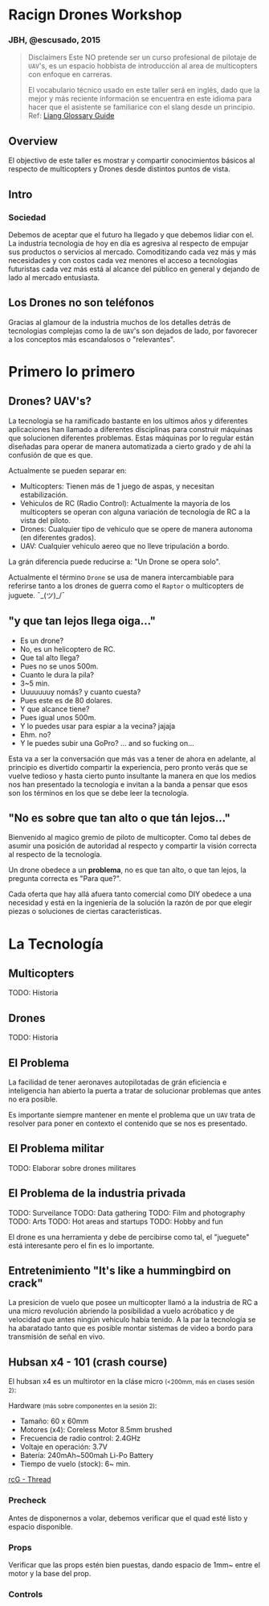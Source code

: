 # Racign Drones Workshop
### JBH, @escusado, 2015

> Disclaimers
> Este NO pretende ser un curso profesional de pilotaje de `UAV`'s, es un espacio
> hobbista de introducción al area de multicopters con enfoque en carreras.
>
> El vocabulario técnico usado en este taller será en inglés, dado que la mejor y
> más reciente información se encuentra en este idioma para hacer que el asistente
> se familiarice con el slang desde un principio.
> Ref: [Liang Glossary Guide](http://blog.oscarliang.net/quadcopter-acronyms-term-glossary-word-drone/)

## Overview

El objectivo de este taller es mostrar y compartir conocimientos básicos al respecto
de multicopters y Drones desde distintos puntos de vista.

## Intro

### Sociedad

Debemos de aceptar que el futuro ha llegado y que debemos lidiar con el. La industria
tecnologia de hoy en día es agresiva al respecto de empujar sus productos o servicios
al mercado. Comoditizando cada vez más y más necesidades y con costos cada vez
menores el acceso a tecnologias futuristas cada vez más está al alcance del
público en general y dejando de lado al mercado entusiasta.

## Los Drones no son teléfonos

Gracias al glamour de la industria muchos de los detalles detrás de tecnologias
complejas como la de `UAV`'s son dejados de lado, por favorecer a los conceptos
más escandalosos o "relevantes".

# Primero lo primero

## Drones? UAV's?

La tecnologia se ha ramificado bastante en los ultimos años y diferentes aplicaciones
han llamado a diferentes disciplinas para construir máquinas que solucionen
diferentes problemas. Estas máquinas por lo regular están diseñadas para operar
de manera automatizada a cierto grado y de ahí la confusión de que es que.

Actualmente se pueden separar en:

-  Multicopters: Tienen más de 1 juego de aspas, y necesitan estabilización.
-  Vehiculos de RC (Radio Control): Actualmente la mayoría de los multicopters
   se operan con alguna variación de tecnología de RC a la vista del piloto.
-  Drones: Cualquier tipo de vehiculo que se opere de manera autonoma (en diferentes grados).
-  UAV: Cualquier vehiculo aereo que no lleve tripulación a bordo.

La grán diferencia puede reducirse a: "Un Drone se opera solo".

Actualmente el término `Drone` se usa de manera intercambiable para referirse
tanto a los drones de guerra como el `Raptor` o multicopters de juguete. ¯\_(ツ)_/¯

## "y que tan lejos llega oiga..."

- Es un drone?
- No, es un helicoptero de RC.
- Que tal alto llega?
- Pues no se unos 500m.
- Cuanto le dura la pila?
- 3~5 min.
- Uuuuuuuy nomás? y cuanto cuesta?
- Pues este es de 80 dolares.
- Y que alcance tiene?
- Pues igual unos 500m.
- Y lo puedes usar para espiar a la vecina? jajaja
- Ehm. no?
- Y le puedes subir una GoPro?
... and so fucking on...

Esta va a ser la conversación que más vas a tener de ahora en adelante, al principio
es divertido compartir la experiencia, pero pronto verás que se vuelve tedioso
y hasta cierto punto insultante la manera en que los medios nos han presentado
la tecnologia e invitan a la banda a pensar que esos son los términos en los que
se debe leer la tecnología.

## "No es sobre que tan alto o que tán lejos..."

Bienvenido al magico gremio de piloto de multicopter. Como tal debes de asumir
una posición de autoridad al respecto y compartir la visión correcta al respecto
de la tecnología.

Un drone obedece a un **problema**, no es que tan alto, o que tan lejos, la pregunta
correcta es "Para que?".

Cada oferta que hay allá afuera tanto comercial como DIY obedece a una necesidad
y está en la ingeniería de la solución la razón de por que elegir piezas o soluciones
de ciertas caracteristicas.

# La Tecnología

## Multicopters

TODO: Historia

## Drones

TODO: Historia

## El Problema

La facilidad de tener aeronaves autopilotadas de grán eficiencia e inteligencia
han abierto la puerta a tratar de solucionar problemas que antes no era posible.

Es importante siempre mantener en mente el problema que un `UAV` trata de resolver
para poner en contexto el contenido que se nos es presentado.

## El Problema militar

TODO: Elaborar sobre drones militares

## El Problema de la industria privada

TODO: Surveilance
TODO: Data gathering
TODO: Film and photography
TODO: Arts
TODO: Hot areas and startups
TODO: Hobby and fun

El drone es una herramienta y debe de percibirse como tal, el "jueguete" está
interesante pero el fin es lo importante.

## Entretenimiento "It's like a hummingbird on crack"

La presicion de vuelo que posee un multicopter llamó a la industria de RC a una
micro revolución abriendo la posibilidad a vuelo acróbatico y de velocidad que
antes ningún vehiculo había tenido. A la par la tecnología se ha abaratado tanto
que es posible montar sistemas de video a bordo para transmisión de señal en vivo.

## Hubsan x4 - 101 (crash course)

El hubsan x4 es un multirotor en la cláse micro <small>(<200mm, más en clases sesión 2)</small>:

Hardware <small>(más sobre componentes en la sesión 2)</small>:
- Tamaño: 60 x 60mm
- Motores (x4): Coreless Motor 8.5mm brushed
- Frecuencia de radio control: 2.4GHz
- Voltaje en operación: 3.7V
- Batería: 240mAh~500mah Li-Po Battery
- Tiempo de vuelo (stock): 6~ min.



[rcG - Thread](http://www.rcgroups.com/forums/showthread.php?t=1743358)

### Precheck

Antes de disponernos a volar, debemos verificar que el quad esté listo y espacio
disponible.

### Props
Verificar que las props estén bien puestas, dando espacio de 1mm~ entre el motor
y la base del prop.



### Controls














